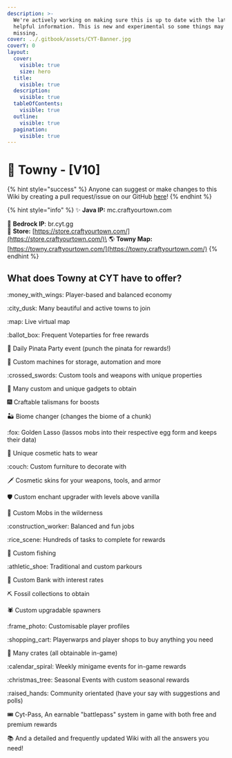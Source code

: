 ```yaml
---
description: >-
  We're actively working on making sure this is up to date with the latest and
  helpful information. This is new and experimental so some things may be
  missing.
cover: ../.gitbook/assets/CYT-Banner.jpg
coverY: 0
layout:
  cover:
    visible: true
    size: hero
  title:
    visible: true
  description:
    visible: true
  tableOfContents:
    visible: true
  outline:
    visible: true
  pagination:
    visible: true
---
```


# 📘 Towny - \[V10]

{% hint style="success" %}
Anyone can suggest or make changes to this Wiki by creating a pull request/issue on our GitHub [here](https://github.com/CraftYourTown/cyt-wiki)!
{% endhint %}

{% hint style="info" %}
✨ **Java IP:** mc.craftyourtown.com

🧱 **Bedrock IP**: br.cyt.gg\
🌠 **Store:** [https://store.craftyourtown.com/](https://store.craftyourtown.com/)\
🌎 **Towny Map:** [https://towny.craftyourtown.com/](https://towny.craftyourtown.com/)
{% endhint %}

## **What does Towny at CYT have to offer?**

:money\_with\_wings: Player-based and balanced economy

:city\_dusk: Many beautiful and active towns to join

:map: Live virtual map

:ballot\_box: Frequent Voteparties for free rewards

:llama: Daily Pinata Party event (punch the pinata for rewards!)

:telescope: Custom machines for storage, automation and more

:crossed\_swords: Custom tools and weapons with unique properties

:magnet: Many custom and unique gadgets to obtain

:fireworks: Craftable talismans for boosts

:desert: Biome changer (changes the biome of a chunk)

:fox: Golden Lasso (lassos mobs into their respective egg form and keeps their data)

:crown: Unique cosmetic hats to wear

:couch: Custom furniture to decorate with

:dagger: Cosmetic skins for your weapons, tools, and armor

:shield: Custom enchant upgrader with levels above vanilla

:zombie: Custom Mobs in the wilderness

:construction\_worker: Balanced and fun jobs

:rice\_scene: Hundreds of tasks to complete for rewards

:dolphin: Custom fishing

:athletic\_shoe: Traditional and custom parkours

:bank: Custom Bank with interest rates

:pick: Fossil collections to obtain

:spider: Custom upgradable spawners

:frame\_photo: Customisable player profiles

:shopping\_cart: Playerwarps and player shops to buy anything you need

:key: Many crates (all obtainable in-game)

:calendar\_spiral: Weekly minigame events for in-game rewards

:christmas\_tree: Seasonal Events with custom seasonal rewards

:raised\_hands: Community orientated (have your say with suggestions and polls)

🎟️ Cyt-Pass, An earnable "battlepass" system in game with both free and premium rewards

:books: And a detailed and frequently updated Wiki with all the answers you need!
